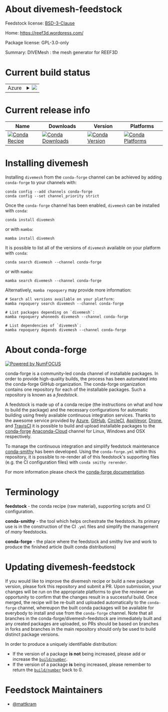 About divemesh-feedstock
========================

Feedstock license: [BSD-3-Clause](https://github.com/conda-forge/divemesh-feedstock/blob/main/LICENSE.txt)

Home: https://reef3d.wordpress.com/

Package license: GPL-3.0-only

Summary: DIVEMesh : the mesh generator for REEF3D

Current build status
====================


<table>
    
  <tr>
    <td>Azure</td>
    <td>
      <details>
        <summary>
          <a href="https://dev.azure.com/conda-forge/feedstock-builds/_build/latest?definitionId=20612&branchName=main">
            <img src="https://dev.azure.com/conda-forge/feedstock-builds/_apis/build/status/divemesh-feedstock?branchName=main">
          </a>
        </summary>
        <table>
          <thead><tr><th>Variant</th><th>Status</th></tr></thead>
          <tbody><tr>
              <td>linux_64</td>
              <td>
                <a href="https://dev.azure.com/conda-forge/feedstock-builds/_build/latest?definitionId=20612&branchName=main">
                  <img src="https://dev.azure.com/conda-forge/feedstock-builds/_apis/build/status/divemesh-feedstock?branchName=main&jobName=linux&configuration=linux%20linux_64_" alt="variant">
                </a>
              </td>
            </tr><tr>
              <td>osx_64</td>
              <td>
                <a href="https://dev.azure.com/conda-forge/feedstock-builds/_build/latest?definitionId=20612&branchName=main">
                  <img src="https://dev.azure.com/conda-forge/feedstock-builds/_apis/build/status/divemesh-feedstock?branchName=main&jobName=osx&configuration=osx%20osx_64_" alt="variant">
                </a>
              </td>
            </tr>
          </tbody>
        </table>
      </details>
    </td>
  </tr>
</table>

Current release info
====================

| Name | Downloads | Version | Platforms |
| --- | --- | --- | --- |
| [![Conda Recipe](https://img.shields.io/badge/recipe-divemesh-green.svg)](https://anaconda.org/conda-forge/divemesh) | [![Conda Downloads](https://img.shields.io/conda/dn/conda-forge/divemesh.svg)](https://anaconda.org/conda-forge/divemesh) | [![Conda Version](https://img.shields.io/conda/vn/conda-forge/divemesh.svg)](https://anaconda.org/conda-forge/divemesh) | [![Conda Platforms](https://img.shields.io/conda/pn/conda-forge/divemesh.svg)](https://anaconda.org/conda-forge/divemesh) |

Installing divemesh
===================

Installing `divemesh` from the `conda-forge` channel can be achieved by adding `conda-forge` to your channels with:

```
conda config --add channels conda-forge
conda config --set channel_priority strict
```

Once the `conda-forge` channel has been enabled, `divemesh` can be installed with `conda`:

```
conda install divemesh
```

or with `mamba`:

```
mamba install divemesh
```

It is possible to list all of the versions of `divemesh` available on your platform with `conda`:

```
conda search divemesh --channel conda-forge
```

or with `mamba`:

```
mamba search divemesh --channel conda-forge
```

Alternatively, `mamba repoquery` may provide more information:

```
# Search all versions available on your platform:
mamba repoquery search divemesh --channel conda-forge

# List packages depending on `divemesh`:
mamba repoquery whoneeds divemesh --channel conda-forge

# List dependencies of `divemesh`:
mamba repoquery depends divemesh --channel conda-forge
```


About conda-forge
=================

[![Powered by
NumFOCUS](https://img.shields.io/badge/powered%20by-NumFOCUS-orange.svg?style=flat&colorA=E1523D&colorB=007D8A)](https://numfocus.org)

conda-forge is a community-led conda channel of installable packages.
In order to provide high-quality builds, the process has been automated into the
conda-forge GitHub organization. The conda-forge organization contains one repository
for each of the installable packages. Such a repository is known as a *feedstock*.

A feedstock is made up of a conda recipe (the instructions on what and how to build
the package) and the necessary configurations for automatic building using freely
available continuous integration services. Thanks to the awesome service provided by
[Azure](https://azure.microsoft.com/en-us/services/devops/), [GitHub](https://github.com/),
[CircleCI](https://circleci.com/), [AppVeyor](https://www.appveyor.com/),
[Drone](https://cloud.drone.io/welcome), and [TravisCI](https://travis-ci.com/)
it is possible to build and upload installable packages to the
[conda-forge](https://anaconda.org/conda-forge) [Anaconda-Cloud](https://anaconda.org/)
channel for Linux, Windows and OSX respectively.

To manage the continuous integration and simplify feedstock maintenance
[conda-smithy](https://github.com/conda-forge/conda-smithy) has been developed.
Using the ``conda-forge.yml`` within this repository, it is possible to re-render all of
this feedstock's supporting files (e.g. the CI configuration files) with ``conda smithy rerender``.

For more information please check the [conda-forge documentation](https://conda-forge.org/docs/).

Terminology
===========

**feedstock** - the conda recipe (raw material), supporting scripts and CI configuration.

**conda-smithy** - the tool which helps orchestrate the feedstock.
                   Its primary use is in the construction of the CI ``.yml`` files
                   and simplify the management of *many* feedstocks.

**conda-forge** - the place where the feedstock and smithy live and work to
                  produce the finished article (built conda distributions)


Updating divemesh-feedstock
===========================

If you would like to improve the divemesh recipe or build a new
package version, please fork this repository and submit a PR. Upon submission,
your changes will be run on the appropriate platforms to give the reviewer an
opportunity to confirm that the changes result in a successful build. Once
merged, the recipe will be re-built and uploaded automatically to the
`conda-forge` channel, whereupon the built conda packages will be available for
everybody to install and use from the `conda-forge` channel.
Note that all branches in the conda-forge/divemesh-feedstock are
immediately built and any created packages are uploaded, so PRs should be based
on branches in forks and branches in the main repository should only be used to
build distinct package versions.

In order to produce a uniquely identifiable distribution:
 * If the version of a package **is not** being increased, please add or increase
   the [``build/number``](https://docs.conda.io/projects/conda-build/en/latest/resources/define-metadata.html#build-number-and-string).
 * If the version of a package **is** being increased, please remember to return
   the [``build/number``](https://docs.conda.io/projects/conda-build/en/latest/resources/define-metadata.html#build-number-and-string)
   back to 0.

Feedstock Maintainers
=====================

* [@mattkram](https://github.com/mattkram/)

